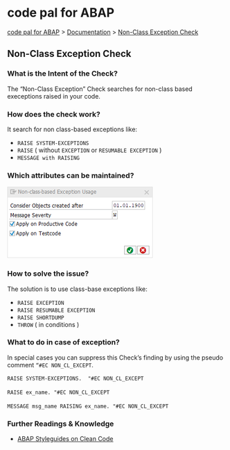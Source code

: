 # code pal for ABAP

[code pal for ABAP](../../README.md) > [Documentation](../check_documentation.md) > [Non-Class Exception Check](non-class-exception.md)

## Non-Class Exception Check

### What is the Intent of the Check?

The “Non-Class Exception” Check searches for non-class based execeptions raised in your code. 

### How does the check work?

It search for non class-based exceptions like:

* `RAISE SYSTEM-EXCEPTIONS`
* `RAISE` ( without `EXCEPTION` or `RESUMABLE EXCEPTION` )
* `MESSAGE with RAISING`

### Which attributes can be maintained?

![Attributes](./imgs/non_class_based_exception.png)

### How to solve the issue?

The solution is to use class-base exceptions like:

* `RAISE EXCEPTION`
* `RAISE RESUMABLE EXCEPTION`
* `RAISE SHORTDUMP`
* `THROW` ( in conditions )

### What to do in case of exception?

In special cases you can suppress this Check’s finding by using the pseudo comment `“#EC NON_CL_EXCEPT`.

```abap
RAISE SYSTEM-EXCEPTIONS.  "#EC NON_CL_EXCEPT

RAISE ex_name. "#EC NON_CL_EXCEPT

MESSAGE msg_name RAISING ex_name. "#EC NON_CL_EXCEPT
```

### Further Readings & Knowledge

* [ABAP Styleguides on Clean Code](https://github.com/SAP/styleguides/blob/master/clean-abap/CleanABAP.md#use-class-based-exceptions)
